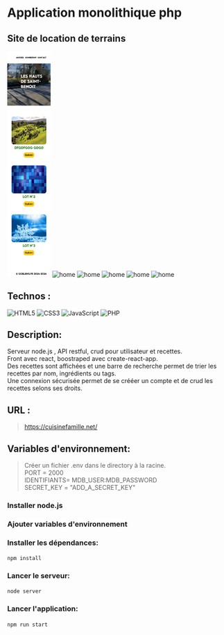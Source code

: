 # Application monolithique php

## Site de location de terrains

 <img style="width: 100px;" src="public/assets/pictures/ex/home.png" alt="home">
  <img style="width: 100px;" src=".public/assets/pictures/ex/" alt="home">
   <img style="width: 100px;" src=".public/assets/pictures/ex/" alt="home">
    <img style="width: 100px;" src=".public/assets/pictures/ex/" alt="home">
     <img style="width: 100px;" src=".public/assets/pictures/ex/" alt="home">
      <img style="width: 100px;" src=".public/assets/pictures/ex/" alt="home">

## Technos :

![HTML5](https://img.shields.io/badge/html5-%23E34F26.svg?style=for-the-badge&logo=html5&logoColor=white)
![CSS3](https://img.shields.io/badge/css3-%231572B6.svg?style=for-the-badge&logo=css3&logoColor=white)
![JavaScript](https://img.shields.io/badge/javascript-%23323330.svg?style=for-the-badge&logo=javascript&logoColor=%23F7DF1E)
![PHP](https://img.shields.io/badge/php-%23777BB4.svg?style=for-the-badge&logo=php&logoColor=white)

## Description:

Serveur node.js , API restful, crud pour utilisateur et recettes.<br>
Front avec react, boostraped avec create-react-app.<br>
Des recettes sont affichées et une barre de recherche permet de trier les recettes par nom, ingrédients ou tags.<br>
Une connexion sécurisée permet de se crééer un compte et de crud les recettes selons ses droits.<br>

## URL :

> https://cuisinefamille.net/

## Variables d'environnement:

> Créer un fichier .env dans le directory à la racine.<br>
> PORT = 2000<br>
> IDENTIFIANTS= MDB_USER:MDB_PASSWORD<br>
> SECRET_KEY = "ADD_A_SECRET_KEY" <br>

### Installer node.js

### Ajouter variables d'environnement

### Installer les dépendances:

`npm install`

### Lancer le serveur:

`node server`

### Lancer l'application:

`npm run start`
